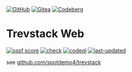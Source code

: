 [![GitHub](https://img.shields.io/badge/GitHub-%23121011.svg?logo=github&logoColor=white)](https://github.com/spotdemo4/ts-web)
[![Gitea](https://img.shields.io/badge/Gitea-6eaa5b?logo=gitea&logoColor=fff)](https://gitea.com/spotdemo4/ts-web)
[![Codeberg](https://img.shields.io/badge/Codeberg-2185D0?logo=codeberg&logoColor=fff)](https://codeberg.org/spotdemo4/ts-web)

# Trevstack Web

[![ossf score](https://img.shields.io/ossf-scorecard/github.com/spotdemo4/ts-web?label=ossf%20score&labelColor=%2311111b)](https://scorecard.dev/viewer/?uri=github.com/spotdemo4/ts-web)
[![check](https://img.shields.io/github/actions/workflow/status/spotdemo4/ts-web/check.yaml?logo=GitHub&logoColor=%23cdd6f4&label=check&labelColor=%2311111b)](https://github.com/spotdemo4/ts-web/actions/workflows/check.yaml)
[![codeql](https://img.shields.io/github/actions/workflow/status/spotdemo4/ts-web/codeql.yaml?logo=GitHub&logoColor=%23cdd6f4&label=codeql&labelColor=%2311111b)](https://github.com/spotdemo4/ts-web/actions/workflows/codeql.yaml)
[![last-updated](https://img.shields.io/badge/dynamic/json?url=https%3A%2F%2Fapi.github.com%2Frepos%2Fspotdemo4%2Fts-web%2Factions%2Fworkflows%2F169666712%2Fruns%3Fstatus%3Dcompleted%26conclusion%3Dsuccess%26per_page%3D1&query=%24.workflow_runs%5B0%5D.run_started_at&style=flat&logo=github&logoColor=%23cdd6f4&label=last%20updated&labelColor=%2311111b&color=%23313244)](https://github.com/spotdemo4/ts-web/actions/workflows/update.yaml)

see [github.com/spotdemo4/trevstack](https://github.com/spotdemo4/trevstack)
